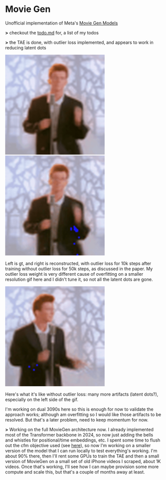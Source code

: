 # Movie Gen

Unofficial implementation of Meta's [Movie Gen Models](https://ai.meta.com/static-resource/movie-gen-research-paper/?utm_source=twitter&utm_medium=organic_social&utm_content=thread&utm_campaign=moviegen)

**>** checkout the [todo.md](todo.md) for, a list of my todos

**>** the TAE is done, with outlier loss implemented, and appears to work in reducing latent dots

![gt gif](./readme-media/gt.gif)
![generated gif](./readme-media/gen.gif)

Left is gt, and right is reconstructed, with outlier loss for 10k steps after training without outlier loss for 50k steps, as discussed in the paper. My outlier loss weight is very different cause of overfitting on a smaller resolution gif here and I didn't tune it, so not all the latent dots are gone.

![generated gif](./readme-media/before_outlier.gif)

Here's what it's like without outlier loss: many more artifacts (latent dots?), especially on the left side of the gif.

I'm working on dual 3090s here so this is enough for now to validate the approach works; although  am overfitting so I would like those artifacts to be resolved. But that's a later problem, need to keep momentum for now.

**>** Working on the full MovieGen architecture now. I already implemented most of the Transformer backbone in 2024, so now just adding the bells and whistles for positional/time embeddings, etc. I spent some time to flush out the cfm objective used (see [here](https://gist.github.com/MathieuTuli/b0859a8a62439999a0a33d55cb297189)), so now I'm working on a smaller version of the model that I can run locally to test everything's working. I'm about 90% there, then I'll rent some GPUs to train the TAE and then a small version of MovieGen on a small set of old iPhone videos I scraped, about 1K videos. Once that's working, I'll see how I can maybe provision some more compute and scale this, but that's a couple of months away at least.
